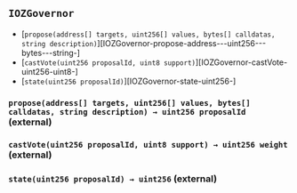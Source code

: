 ## <span id="IOZGovernor"></span> `IOZGovernor`



- [`propose(address[] targets, uint256[] values, bytes[] calldatas, string description)`][IOZGovernor-propose-address---uint256---bytes---string-]
- [`castVote(uint256 proposalId, uint8 support)`][IOZGovernor-castVote-uint256-uint8-]
- [`state(uint256 proposalId)`][IOZGovernor-state-uint256-]
### <span id="IOZGovernor-propose-address---uint256---bytes---string-"></span> `propose(address[] targets, uint256[] values, bytes[] calldatas, string description) → uint256 proposalId` (external)



### <span id="IOZGovernor-castVote-uint256-uint8-"></span> `castVote(uint256 proposalId, uint8 support) → uint256 weight` (external)



### <span id="IOZGovernor-state-uint256-"></span> `state(uint256 proposalId) → uint256` (external)




